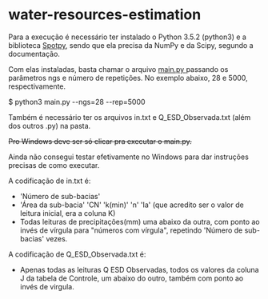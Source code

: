 # water-resources-estimation
<p> Para a execução é necessário ter instalado o Python 3.5.2 (python3) e a biblioteca <a href="http://fb09-pasig.umwelt.uni-giessen.de/spotpy/">Spotpy</a>, sendo que ela precisa da NumPy e da Scipy, segundo a documentação. </p>
<p> Com elas instaladas, basta chamar o arquivo <a href="https://github.com/erickm32/water-resources-estimation/blob/master/main.py">main.py </a> passando os parâmetros ngs e número de repetições. No exemplo abaixo, 28 e 5000, respectivamente. </p>
<p> $ python3 main.py --ngs=28 --rep=5000 </p> 
<p> Também é necessário ter os arquivos in.txt e Q_ESD_Observada.txt (além dos outros .py) na pasta. </p> 
<p> <strike> Pro Windows deve ser só clicar pra executar o main.py. </strike> </p>
<p> Ainda não consegui testar efetivamente no Windows para dar instruções precisas de como executar.</p>
<p></p>
<p> A codificação de in.txt é: </p> 
<ul>
  <li> 'Número de sub-bacias' </li> 
  <li> 'Área da sub-bacia' 'CN' 'k(min)' 'n' 'Ia' (que acredito ser o valor de leitura inicial, era a coluna K) </li> 
  <li> Todas leituras de precipitações(mm) uma abaixo da outra, com ponto ao invés de vírgula para "números com vírgula", repetindo 'Número de sub-bacias' vezes. </li> 
</ul>
<p> A codificação de Q_ESD_Observada.txt é: </p> 
<ul>
  <li> Apenas todas as leituras Q ESD Observadas, todos os valores da coluna J da tabela de Controle, um abaixo do outro, também com ponto ao invés de virgula.</li>
</ul>

